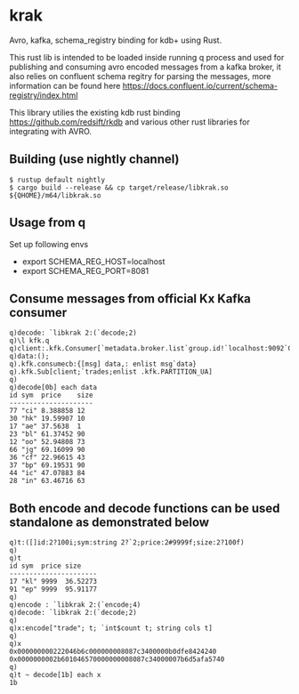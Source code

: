 # krak

Avro, kafka, schema_registry binding for kdb+ using Rust.

This rust lib is intended to be loaded inside running q process and used for publishing and consuming avro encoded messages from a kafka broker, it also relies on confluent schema regitry for parsing the messages, more information can be found here https://docs.confluent.io/current/schema-registry/index.html

This library utilies the existing kdb rust binding https://github.com/redsift/rkdb and various other rust libraries for integrating with AVRO.

## Building (use nightly channel)

```
$ rustup default nightly
$ cargo build --release && cp target/release/libkrak.so ${QHOME}/m64/libkrak.so
```

## Usage from q
Set up following envs

* export SCHEMA_REG_HOST=localhost
* export SCHEMA_REG_PORT=8081

## Consume messages from official Kx Kafka consumer

```
q)decode: `libkrak 2:(`decode;2)
q)\l kfk.q
q)client:.kfk.Consumer[`metadata.broker.list`group.id!`localhost:9092`0]
q)data:();
q).kfk.consumecb:{[msg] data,: enlist msg`data}
q).kfk.Sub[client;`trades;enlist .kfk.PARTITION_UA]
q)
q)decode[0b] each data
id sym  price    size
---------------------
77 "ci" 8.388858 12
30 "hk" 19.59907 10
17 "ae" 37.5638  1
23 "bl" 61.37452 90
12 "oo" 52.94808 73
66 "jg" 69.16099 90
36 "cf" 22.96615 43
37 "bp" 69.19531 90
44 "ic" 47.07883 84
28 "in" 63.46716 63
```

## Both encode and decode functions can be used standalone as demonstrated below
```
q)t:([]id:2?100i;sym:string 2?`2;price:2#9999f;size:2?100f)
q)
q)t
id sym  price size    
----------------------
17 "kl" 9999  36.52273
91 "ep" 9999  95.91177
q)
q)encode : `libkrak 2:(`encode;4)
q)decode: `libkrak 2:(`decode;2)
q)
q)x:encode["trade"; t; `int$count t; string cols t]
q)
q)x
0x000000000222046b6c000000008087c3400000b0dfe8424240
0x0000000002b601046570000000008087c34000007b6d5afa5740
q)
q)t ~ decode[1b] each x
1b
```
